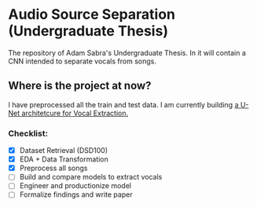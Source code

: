 # Audio Source Separation (Undergraduate Thesis)
 The repository of Adam Sabra's Undergraduate Thesis. In it will contain a CNN intended to separate vocals from songs.

## Where is the project at now?
I have preprocessed all the train and test data. I am currently building [a U-Net architetcure for Vocal Extraction.](https://pdfs.semanticscholar.org/83ea/11b45cba0fc7ee5d60f608edae9c1443861d.pdf)

### Checklist:
- [x] Dataset Retrieval (DSD100)
- [x] EDA + Data Transformation
- [x] Preprocess all songs
- [ ] Build and compare models to extract vocals
- [ ] Engineer and productionize model
- [ ] Formalize findings and write paper
